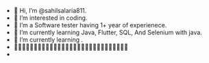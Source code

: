 - 👋 Hi, I’m @sahilsalaria811.
- 👀 I’m interested in coding.
- 🌱 I’m a Software tester having 1+ year of experienece.
- 🌱 I’m currently learning Java, Flutter, SQL, And Selenium with java.
- 🌱 I’m currently learning .
- 💞️💞️💞️💞️💞️💞️💞️💞️💞️💞️💞️💞️💞️💞️💞️💞️💞️💞️💞️💞️💞️💞️💞️💞️💞️💞️💞️💞️💞️
-





<!---
sahilsalaria811/sahilsalaria811 is a ✨ special ✨ repository because its `README.md` (this file) appears on your GitHub profile.
You can click the Preview link to take a look at your changes.
--->
